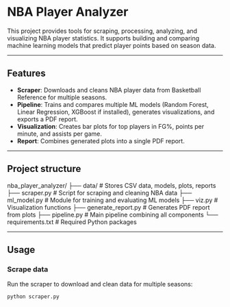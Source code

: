 # NBA Player Analyzer

This project provides tools for scraping, processing, analyzing, and visualizing NBA player statistics. It supports building and comparing machine learning models that predict player points based on season data.

---

##  Features
- **Scraper**: Downloads and cleans NBA player data from Basketball Reference for multiple seasons.
- **Pipeline**: Trains and compares multiple ML models (Random Forest, Linear Regression, XGBoost if installed), generates visualizations, and exports a PDF report.
- **Visualization**: Creates bar plots for top players in FG%, points per minute, and assists per game.
- **Report**: Combines generated plots into a single PDF report.

---

##  Project structure
nba_player_analyzer/
  ├── data/ # Stores CSV data, models, plots, reports
  ├── scraper.py # Script for scraping and cleaning NBA data
  ├── ml_model.py # Module for training and evaluating ML models
  ├── viz.py # Visualization functions
  ├── generate_report.py # Generates PDF report from plots
  ├── pipeline.py # Main pipeline combining all components
  └── requirements.txt # Required Python packages

  
---

##  Usage

###  Scrape data
Run the scraper to download and clean data for multiple seasons:
```bash
python scraper.py
